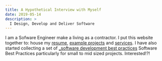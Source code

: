 ```yaml
---
title: A Hypothetical Interview with Myself
date: 2019-05-14
description: >
  I Design, Develop and Deliver Software
---
```


I am a Sofware Engineer make a living as a contractor. I
put this website together to: house my [resume](/resume),
[example projects](/projects) and
[services](/services). I have also started collecting a set of
[_software development best practices](/software-best-practices)
Software Best Practices particularly for small to mid sized
projects. Interested!?! 
<!--more-->
